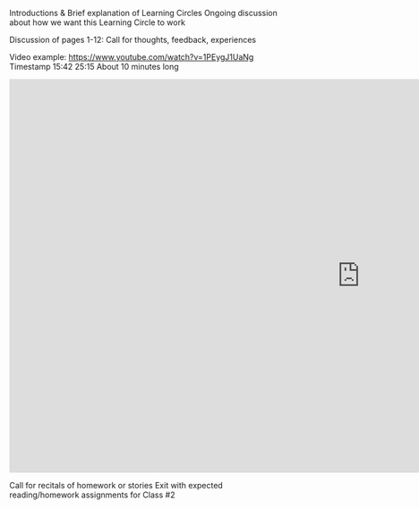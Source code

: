 Introductions & Brief explanation of Learning Circles
Ongoing discussion about how we want this Learning Circle to work

Discussion of pages 1-12:
Call for thoughts, feedback, experiences

Video example: https://www.youtube.com/watch?v=1PEygJ1UaNg
Timestamp 15:42  25:15
About 10 minutes long

<iframe width="1252" height="704" src="https://www.youtube.com/embed/1PEygJ1UaNg?start=942&end=1515;" title="YouTube video player" frameborder="0" allow="accelerometer; autoplay; clipboard-write; encrypted-media; gyroscope; picture-in-picture" allowfullscreen></iframe>

Call for recitals of homework or stories
Exit with expected reading/homework assignments for Class #2 
